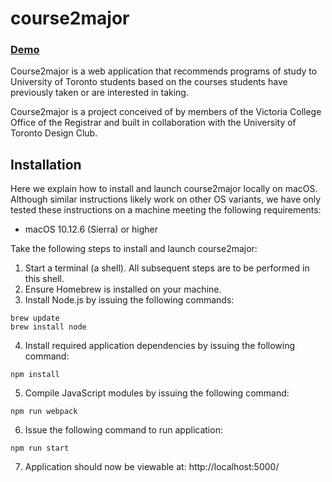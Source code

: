# course2major

### [Demo](https://calm-headland-39002.herokuapp.com/)

Course2major is a web application that recommends programs of study to University of Toronto students based on the courses students have previously taken or are interested in taking.  

Course2major is a project conceived of by members of the Victoria College Office of the Registrar and built in collaboration with the University of Toronto Design Club.


## Installation
Here we explain how to install and launch course2major locally on macOS. Although similar instructions likely work on other OS variants, we have only tested these instructions on a machine meeting the following requirements:

- macOS 10.12.6 (Sierra) or higher

Take the following steps to install and launch course2major:
1. Start a terminal (a shell). All subsequent steps are to be performed in this shell.
2. Ensure Homebrew is installed on your machine.
3. Install Node.js by issuing the following commands:
```
brew update
brew install node
```
4. Install required application dependencies by issuing the following command:
```
npm install
```
5. Compile JavaScript modules by issuing the following command:
```
npm run webpack
```
6. Issue the following command to run application:
```
npm run start
```
7. Application should now be viewable at: http://localhost:5000/
